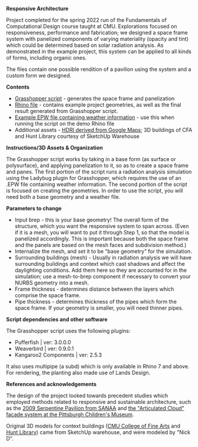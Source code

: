 **Responsive Architecture**

Project completed for the spring 2022 run of the Fundamentals of Computational Design course taught at CMU. Explorations focused on responsiveness, performance and fabrication; we designed a space frame system with panelized components of varying materiality (opacity and tint) which could be determined based on solar radiation analysis. As demonstrated in the example project, this system can be applied to all kinds of forms, including organic ones.

The files contain one possible rendition of a pavilion using the system and a custom form we designed.

**Contents**

- [Grasshopper script](https://drive.google.com/file/d/1gHD-AdS2vbgAWeS_t9_XWexK7cgxgyCU/view?usp=sharing) - generates the space frame and panelization
- [Rhino file](https://drive.google.com/file/d/1AGwYfzpOjLsHerYscWlUozqMDaiD-0ep/view?usp=sharing) - contains example project geometries, as well as the final result generated from Grasshopper script.
- [Example EPW file containing weather information](https://drive.google.com/file/d/1_jE3WKN9-4UvzYelehn3FGsGfpIPM6NZ/view?usp=sharing) - use this when running the script on the demo Rhino file
- Additional assets - [HDRI derived from Google Maps](https://drive.google.com/file/d/1_jE3WKN9-4UvzYelehn3FGsGfpIPM6NZ/view?usp=sharing); 3D buildings of CFA and Hunt Library courtesy of SketchUp Warehouse

**Instructions/3D Assets &amp; Organization**

The Grasshopper script works by taking in a base form (as surface or polysurface), and applying panelization to it, so as to create a space frame and panes. The first portion of the script runs a radiation analysis simulation using the Ladybug plugin for Grasshopper, which requires the use of an .EPW file containing weather information. The second portion of the script is focused on creating the geometries. In order to use the script, you will need both a base geometry and a weather file.

**Parameters to change**

- Input brep - this is your base geometry! The overall form of the structure, which you want the responsive system to span across. (Even if it is a mesh, you will want to put it through Step 1, so that the model is panelized accordingly. This is important because both the space frame and the panels are based on the mesh faces and subdivision method.)
- Internalize the mesh, and set it to be &quot;base geometry&quot; for the simulation.
- Surrounding buildings (mesh) - Usually in radiation analysis we will have surrounding buildings and context which cast shadows and affect the daylighting conditions. Add them here so they are accounted for in the simulation; use a mesh-to-brep component if necessary to convert your NURBS geometry into a mesh.
- Frame thickness - determines distance between the layers which comprise the space frame.
- Pipe thickness - determines thickness of the pipes which form the space frame. If your geometry is smaller, you will need thinner pipes.

**Script dependencies and other software**

The Grasshopper script uses the following plugins:

- Pufferfish | ver: 3.0.0.0
- Weaverbird | ver: 0.9.0.1
- Kangaroo2 Components | ver: 2.5.3

It also uses multipipe (a subd) which is only available in Rhino 7 and above. For rendering, the planting also made use of Lands Design.

**References and acknowledgements**

The design of the project looked towards precedent studies which employed methods related to responsive and sustainable architecture, such as the [2009 Serpentine Pavilion from SANAA](https://www.serpentinegalleries.org/whats-on/serpentine-gallery-pavilion-2009-kazuyo-sejima-ryue-nishizawa-sanaa-0/) and [the &quot;Articulated Cloud&quot; facade system at the Pittsburgh Children&#39;s Museum](https://iibec.org/acoustics-with-kinetic-facades/).

Original 3D models for context buildings ([CMU College of Fine Arts](https://3dwarehouse.sketchup.com/model/e3c90ce951d482b897d1514a353839e/Carnegie-Mellon-College-of-Fine-Arts?hl=en) and [Hunt Library](https://3dwarehouse.sketchup.com/model/b77d183d6b44aaf7f50c99f478904ece/Hunt-Library-Carnegie-Mellon-University)) came from SketchUp warehouse, and were modeled by &quot;Nick D&quot;.
